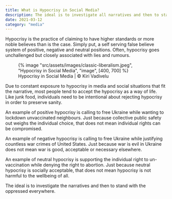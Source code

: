 ```yaml
---
title: What is Hypocrisy in Social Media?
description: The ideal is to investigate all narratives and then to stand with the oppressed everywhere
date: 2021-03-12
category: "media"
---
```


Hypocrisy is the practice of claiming to have higher standards or more noble believes than is the case. Simply put, a self serving false believe system of positive, negative and neutral positions. Often, hypocrisy goes unchallenged but closely associated with lies and rumours.

<!-- excerpt -->

<figure>
{% image "src/assets/images/classic-liberalism.jpeg", "Hypocrisy in Social Media", "image", [400, 700] %}
<figcaption>Hypocrisy in Social Media | © Kiri Vadivelu</figcaption>
</figure>

Due to constant exposure to hypocrisy in media and social situations that fit the narrative, most people tend to accept the hypocrisy as a way of life. Like junk food, individuals need to be intentional about rejecting hypocrisy in order to preserve sanity.

An example of positive hypocrisy is calling to free Ukraine while wanting to lockdown unvaccinated neighbours. Just because collective public safety out weighs the individual choice, that does not mean individual rights can be compromised.

An example of negative hypocrisy is calling to free Ukraine while justifying countless war crimes of United States. Just because war is evil in Ukraine does not mean war is good, acceptable or necessary elsewhere.

An example of neutral hypocrisy is supporting the individual right to un-vaccination while denying the right to abortion. Just because neutral hypocrisy is socially acceptable, that does not mean hypocrisy is not harmful to the wellbeing of all.

The ideal is to investigate the narratives and then to stand with the oppressed everywhere.
